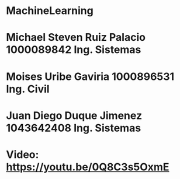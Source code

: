 # MachineLearning
# Michael Steven Ruiz Palacio 1000089842 Ing. Sistemas
# Moises Uribe Gaviria 1000896531 Ing. Civil
# Juan Diego Duque Jimenez 1043642408 Ing. Sistemas
# Video: https://youtu.be/0Q8C3s5OxmE
